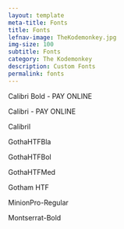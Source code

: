 ```yaml
---
layout: template
meta-title: Fonts
title: Fonts
lefnav-image: TheKodemonkey.jpg
img-size: 100
subtitle: Fonts
category: The Kodemonkey
description: Custom Fonts
permalink: fonts
---
```


<p class="CalibriBold">Calibri Bold - PAY ONLINE</p>
<p class="Calibri">Calibri - PAY ONLINE</p>
<p class="Calibril">Calibril</p>
<p class="GothaHTFBla">GothaHTFBla</p>
<p class="GothaHTFBol">GothaHTFBol</p>
<p class="GothaHTFMed">GothaHTFMed</p>
<p class="GothamHTF">Gotham HTF</p>
<p class="MinionProRegular">MinionPro-Regular</p>
<p class="MontserratBold">Montserrat-Bold</p>
